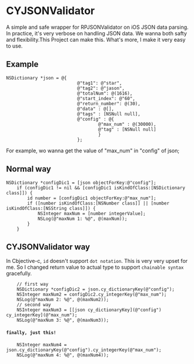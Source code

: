 # CYJSONValidator

A simple and safe wrapper for RPJSONValidator on iOS JSON data parsing. In practice, it's very verbose on handling JSON data. We wanna both safty and flexibility.This Project can make this. What's more, I make it very easy to use.


## Example

```obj-c
NSDictionary *json = @{
                           @"tag1": @"star",
                           @"tag2": @"jason",
                           @"totalNum": @(1616),
                           @"start_index": @"60",
                           @"return_number": @(30),
                           @"data" : @[],
                           @"tags" : [NSNull null],
                           @"config" : @{
                                   @"max_num" : @(30000),
                                   @"tag" : [NSNull null]
                                   }
                           };
```
For example, wo wanna get the value of "max_num" in "config" of json;

## Normal way

```obj-c
NSDictionary *configDic1 = [json objectForKey:@"config"];
    if (configDic1 != nil && [configDic1 isKindOfClass:[NSDictionary class]]) {
        id number = [configDic1 objectForKey:@"max_num"];
        if ([number isKindOfClass:[NSNumber class]] || [number isKindOfClass:[NSString class]]) {
            NSInteger maxNum = [number integerValue];
            NSLog(@"maxNum 1: %@", @(maxNum));
        }
    }
```

## CYJSONValidator way

In Cbjective-c, `id` doesn't support `dot notation`. This is very very upset for me. So I changed return value to actual type to support `chainable syntax` gracefully. 

```obj-c
	// first way
    NSDictionary *configDic2 = json.cy_dictionaryKey(@"config");
    NSInteger maxNum2 = configDic2.cy_integerKey(@"max_num");
    NSLog(@"maxNum 2: %@", @(maxNum2));
    // second way
    NSInteger maxNum3 = [[json cy_dictionaryKey](@"config") cy_integerKey](@"max_num");
    NSLog(@"maxNum 3: %@", @(maxNum3));
```

#### `finally, just this!`
   
```obj-c
    NSInteger maxNum4 = json.cy_dictionaryKey(@"config").cy_integerKey(@"max_num");
    NSLog(@"maxNum 4: %@", @(maxNum4));
```




